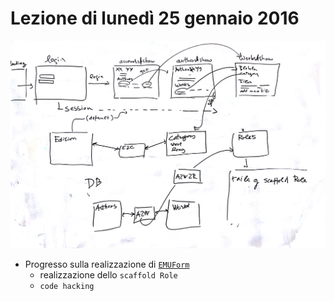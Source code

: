 # Lezione di lunedì 25 gennaio 2016

![lavagna](./DB_20160125.jpg)

* Progresso sulla realizzazione di
  [`EMUForm`](https://github.com/SMERM/EMUForm)
  * realizzazione dello `scaffold Role`
  * `code hacking`
